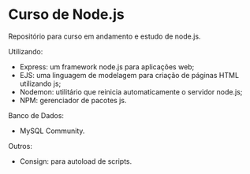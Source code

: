 # Curso de Node.js

Repositório para curso em andamento e estudo de node.js.

Utilizando:
- Express: um framework node.js para aplicações web;
- EJS: uma linguagem de modelagem para criação de páginas HTML utilizando js;
- Nodemon: utilitário que reinicia automaticamente o servidor node.js;
- NPM: gerenciador de pacotes js.

Banco de Dados:
- MySQL Community.

Outros:
- Consign: para autoload de scripts.
